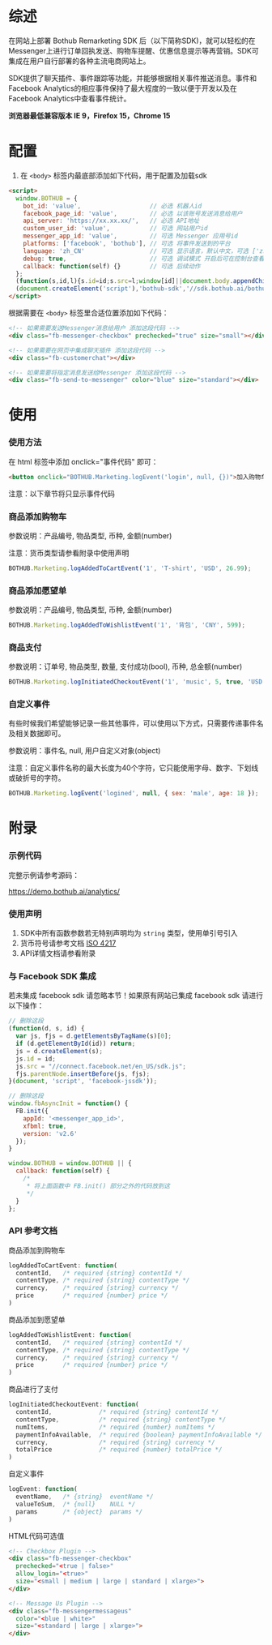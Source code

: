 # 综述

在网站上部署 Bothub Remarketing SDK 后（以下简称SDK)，就可以轻松的在Messenger上进行订单回执发送、购物车提醒、优惠信息提示等再营销。SDK可集成在用户自行部署的各种主流电商网站上。

SDK提供了聊天插件、事件跟踪等功能，并能够根据相关事件推送消息。事件和Facebook Analytics的相应事件保持了最大程度的一致以便于开发以及在Facebook Analytics中查看事件统计。

**浏览器最低兼容版本 IE 9，Firefox 15，Chrome 15** 

# 配置

1. 在 `<body>` 标签内最底部添加如下代码，用于配置及加载sdk

```html
<script>
  window.BOTHUB = {
    bot_id: 'value',                   // 必选 机器人id
    facebook_page_id: 'value',         // 必选 以该账号发送消息给用户
    api_server: 'https://xx.xx.xx/',   // 必选 API地址
    custom_user_id: 'value',           // 可选 网站用户id
    messenger_app_id: 'value',         // 可选 Messenger 应用号id
    platforms: ['facebook', 'bothub'], // 可选 将事件发送到的平台
    language: 'zh_CN'                  // 可选 显示语言，默认中文，可选 ['zh_CN', 'zh_TW', 'en_US']
    debug: true,                       // 可选 调试模式 开启后可在控制台查看日志
    callback: function(self) {}        // 可选 后续动作
  };
  (function(s,id,l){s.id=id;s.src=l;window[id]||document.body.appendChild(s)})
  (document.createElement('script'),'bothub-sdk','//sdk.bothub.ai/bothub.js');
</script>
```

根据需要在 `<body>` 标签里合适位置添加如下代码：

```html
<!-- 如果需要发送Messenger消息给用户 添加这段代码 -->
<div class="fb-messenger-checkbox" prechecked="true" size="small"></div>

<!-- 如果需要在网页中集成聊天插件 添加这段代码 -->
<div class="fb-customerchat"></div>

<!-- 如果需要将指定消息发送给Messenger 添加这段代码 -->
<div class="fb-send-to-messenger" color="blue" size="standard"></div>
```

# 使用

### 使用方法

在 html 标签中添加 onclick="事件代码" 即可：
```html
<button onclick="BOTHUB.Marketing.logEvent('login', null, {})">加入购物车</button>
```

注意：以下章节将只显示事件代码

### 商品添加购物车

参数说明：产品编号, 物品类型, 币种, 金额(number)

注意：货币类型请参看附录中使用声明

```js
BOTHUB.Marketing.logAddedToCartEvent('1', 'T-shirt', 'USD', 26.99);
```

### 商品添加愿望单

参数说明：产品编号,  物品类型, 币种, 金额(number)

```js
BOTHUB.Marketing.logAddedToWishlistEvent('1', '背包', 'CNY', 599);
```

### 商品支付

参数说明：订单号, 物品类型, 数量, 支付成功(bool), 币种, 总金额(number)

```js
BOTHUB.Marketing.logInitiatedCheckoutEvent('1', 'music', 5, true, 'USD', 6);
```

### 自定义事件

有些时候我们希望能够记录一些其他事件，可以使用以下方式，只需要传递事件名及相关数据即可。

参数说明：事件名, null, 用户自定义对象(object)

注意：自定义事件名称的最大长度为40个字符，它只能使用字母、数字、下划线或破折号的字符。

```js
BOTHUB.Marketing.logEvent('logined', null, { sex: 'male', age: 18 });
```



# 附录

### 示例代码

完整示例请参考源码：

https://demo.bothub.ai/analytics/

### 使用声明

1. SDK中所有函数参数若无特别声明均为 `string` 类型，使用单引号引入
2. 货币符号请参考文档 [ISO 4217](https://en.wikipedia.org/wiki/ISO_4217)
3. API详情文档请参看附录

### 与 Facebook SDK 集成

若未集成 facebook sdk 请忽略本节！如果原有网站已集成 facebook sdk 请进行以下操作：


```javascript
// 删除这段
(function(d, s, id) {
  var js, fjs = d.getElementsByTagName(s)[0];
  if (d.getElementById(id)) return;
  js = d.createElement(s);
  js.id = id;
  js.src = "//connect.facebook.net/en_US/sdk.js";
  fjs.parentNode.insertBefore(js, fjs);
}(document, 'script', 'facebook-jssdk'));

// 删除这段
window.fbAsyncInit = function() {
  FB.init({
    appId: '<messenger_app_id>',
    xfbml: true,
    version: 'v2.6'
  });
}

window.BOTHUB = window.BOTHUB || {
  callback: function(self) {
    /* 
     * 将上面函数中 FB.init() 部分之外的代码放到这 
     */
  }
};
```

### API 参考文档

商品添加到购物车

```js
logAddedToCartEvent: function(
  contentId,   /* required {string} contentId */
  contentType, /* required {string} contentType */
  currency,    /* required {string} currency */
  price        /* required {number} price */
)
```

商品添加到愿望单
```js
logAddedToWishlistEvent: function(
  contentId,   /* required {string} contentId */
  contentType, /* required {string} contentType */
  currency,    /* required {string} currency */
  price        /* required {number} price */
) 
```

商品进行了支付

```js
logInitiatedCheckoutEvent: function(
  contentId,             /* required {string} contentId */
  contentType,           /* required {string} contentType */
  numItems,              /* required {number} numItems */
  paymentInfoAvailable,  /* required {boolean} paymentInfoAvailable */
  currency,              /* required {string} currency */
  totalPrice             /* required {number} totalPrice */
)
```

自定义事件

```js
logEvent: function(
  eventName,   /* {string}  eventName */
  valueToSum,  /* {null}    NULL */
  params       /* {object}  params */
)
```

HTML代码可选值

```html
<!-- Checkbox Plugin -->
<div class="fb-messenger-checkbox"  
  prechecked="<true | false>"
  allow_login="<true>"
  size="<small | medium | large | standard | xlarge>">
</div>

<!-- Message Us Plugin -->
<div class="fb-messengermessageus" 
  color="<blue | white>"
  size="<standard | large | xlarge>">
</div>
```

